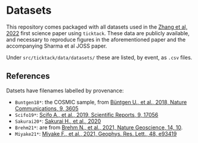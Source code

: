 # Datasets

This repository comes packaged with all datasets used in the [Zhang et al, 2022](https://arxiv.org/abs/2210.13775) first science paper using `ticktack`. These data are publicly available, and necessary to reproduce figures in the aforementioned paper and the accompanying Sharma et al JOSS paper.

Under `src/ticktack/data/datasets/` these are listed, by event, as `.csv` files.

## References

Datsets have filenames labelled by provenance:

- `Buntgen18*`: the COSMIC sample, from [Büntgen U., et al., 2018, Nature Communications, 9, 3605](https://www.nature.com/articles/s41467-018-06036-0)
- `Scifo19*`: [Scifo A., et al., 2019, Scientific Reports, 9, 17056](https://www.nature.com/articles/s41598-019-53296-x)
- `Sakurai20*`: [Sakurai H., et al., 2020](https://www.nature.com/articles/s41598-019-57273-2)
- `Brehm21*`: are from [Brehm N., et al., 2021, Nature Geoscience, 14, 10](https://www.nature.com/articles/s41561-020-00674-0).
- `Miyake21*`: [Miyake F., et al., 2021, Geophys. Res. Lett., 48, e93419](https://agupubs.onlinelibrary.wiley.com/doi/10.1029/2021GL093419)